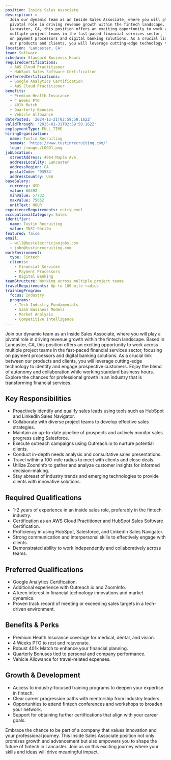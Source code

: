 ```yaml
---
position: Inside Sales Associate
description: >-
  Join our dynamic team as an Inside Sales Associate, where you will play a
  pivotal role in driving revenue growth within the fintech landscape. Based in
  Lancaster, CA, this position offers an exciting opportunity to work across
  multiple project teams in the fast-paced financial services sector, focusing
  on payment processors and digital banking solutions. As a crucial link between
  our products and clients, you will leverage cutting-edge technology to...
location: 'Lancaster, CA'
team: Software
schedule: Standard Business Hours
requiredCertifications:
  - AWS Cloud Practitioner
  - HubSpot Sales Software Certification
preferredCertifications:
  - Google Analytics Certification
  - AWS Cloud Practitioner
benefits:
  - Premium Health Insurance
  - 4 Weeks PTO
  - 401k Match
  - Quarterly Bonuses
  - Vehicle Allowance
datePosted: '2024-12-21T02:59:50.162Z'
validThrough: '2025-01-31T02:59:50.162Z'
employmentType: FULL_TIME
hiringOrganization:
  name: Tustin Recruiting
  sameAs: 'https://www.tustinrecruiting.com/'
  logo: /images/LOGO1.png
jobLocation:
  streetAddress: 4964 Maple Ave.
  addressLocality: Lancaster
  addressRegion: CA
  postalCode: '93534'
  addressCountry: USA
baseSalary:
  currency: USD
  value: 66392
  minValue: 57732
  maxValue: 75052
  unitText: HOUR
experienceRequirements: entryLevel
occupationalCategory: Sales
identifier:
  name: Tustin Recruiting
  value: INSI-9hci2w
featured: false
email:
  - will@bestelectricianjobs.com
  - john@tustinrecruiting.com
workEnvironment:
  type: Fintech
  clients:
    - Financial Services
    - Payment Processors
    - Digital Banking
teamStructure: Working across multiple project teams
travelRequirements: Up to 100 mile radius
trainingProgram:
  focus: Industry
  programs:
    - Tech Industry Fundamentals
    - SaaS Business Models
    - Market Analysis
    - Competitive Intelligence
---
```



Join our dynamic team as an Inside Sales Associate, where you will play a pivotal role in driving revenue growth within the fintech landscape. Based in Lancaster, CA, this position offers an exciting opportunity to work across multiple project teams in the fast-paced financial services sector, focusing on payment processors and digital banking solutions. As a crucial link between our products and clients, you will leverage cutting-edge technology to identify and engage prospective customers. Enjoy the blend of autonomy and collaboration while working standard business hours. Explore the chances for professional growth in an industry that is transforming financial services.

## Key Responsibilities
- Proactively identify and qualify sales leads using tools such as HubSpot and LinkedIn Sales Navigator.
- Collaborate with diverse project teams to develop effective sales strategies.
- Maintain an up-to-date pipeline of prospects and actively monitor sales progress using Salesforce.
- Execute outreach campaigns using Outreach.io to nurture potential clients.
- Conduct in-depth needs analysis and consultative sales presentations.
- Travel within a 100-mile radius to meet with clients and close deals.
- Utilize ZoomInfo to gather and analyze customer insights for informed decision-making.
- Stay abreast of industry trends and emerging technologies to provide clients with innovative solutions.

## Required Qualifications
- 1-2 years of experience in an inside sales role, preferably in the fintech industry.
- Certification as an AWS Cloud Practitioner and HubSpot Sales Software Certification.
- Proficiency in using HubSpot, Salesforce, and LinkedIn Sales Navigator.
- Strong communication and interpersonal skills to effectively engage with clients.
- Demonstrated ability to work independently and collaboratively across teams.

## Preferred Qualifications
- Google Analytics Certification.
- Additional experience with Outreach.io and ZoomInfo.
- A keen interest in financial technology innovations and market dynamics.
- Proven track record of meeting or exceeding sales targets in a tech-driven environment.

## Benefits & Perks
- Premium Health Insurance coverage for medical, dental, and vision.
- 4 Weeks PTO to rest and rejuvenate.
- Robust 401k Match to enhance your financial planning.
- Quarterly Bonuses tied to personal and company performance.
- Vehicle Allowance for travel-related expenses.

## Growth & Development
- Access to industry-focused training programs to deepen your expertise in fintech.
- Clear career progression paths with mentorship from industry leaders.
- Opportunities to attend fintech conferences and workshops to broaden your network.
- Support for obtaining further certifications that align with your career goals. 

Embrace the chance to be part of a company that values innovation and your professional journey. This Inside Sales Associate position not only promises growth and advancement but also empowers you to shape the future of fintech in Lancaster. Join us on this exciting journey where your skills and ideas will drive meaningful impact.
